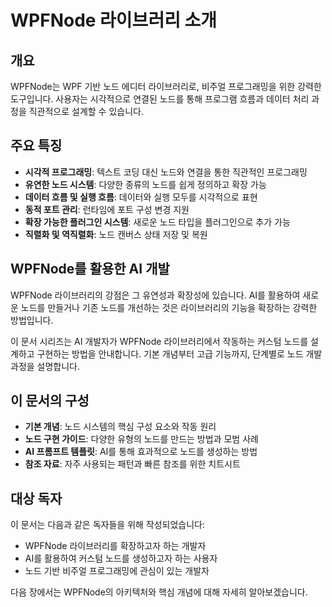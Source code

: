 # WPFNode 라이브러리 소개

## 개요

WPFNode는 WPF 기반 노드 에디터 라이브러리로, 비주얼 프로그래밍을 위한 강력한 도구입니다. 사용자는 시각적으로 연결된 노드를 통해 프로그램 흐름과 데이터 처리 과정을 직관적으로 설계할 수 있습니다.

## 주요 특징

- **시각적 프로그래밍**: 텍스트 코딩 대신 노드와 연결을 통한 직관적인 프로그래밍
- **유연한 노드 시스템**: 다양한 종류의 노드를 쉽게 정의하고 확장 가능
- **데이터 흐름 및 실행 흐름**: 데이터와 실행 모두를 시각적으로 표현
- **동적 포트 관리**: 런타임에 포트 구성 변경 지원
- **확장 가능한 플러그인 시스템**: 새로운 노드 타입을 플러그인으로 추가 가능
- **직렬화 및 역직렬화**: 노드 캔버스 상태 저장 및 복원

## WPFNode를 활용한 AI 개발

WPFNode 라이브러리의 강점은 그 유연성과 확장성에 있습니다. AI를 활용하여 새로운 노드를 만들거나 기존 노드를 개선하는 것은 라이브러리의 기능을 확장하는 강력한 방법입니다.

이 문서 시리즈는 AI 개발자가 WPFNode 라이브러리에서 작동하는 커스텀 노드를 설계하고 구현하는 방법을 안내합니다. 기본 개념부터 고급 기능까지, 단계별로 노드 개발 과정을 설명합니다.

## 이 문서의 구성

- **기본 개념**: 노드 시스템의 핵심 구성 요소와 작동 원리
- **노드 구현 가이드**: 다양한 유형의 노드를 만드는 방법과 모범 사례
- **AI 프롬프트 템플릿**: AI를 통해 효과적으로 노드를 생성하는 방법
- **참조 자료**: 자주 사용되는 패턴과 빠른 참조를 위한 치트시트

## 대상 독자

이 문서는 다음과 같은 독자들을 위해 작성되었습니다:

- WPFNode 라이브러리를 확장하고자 하는 개발자
- AI를 활용하여 커스텀 노드를 생성하고자 하는 사용자
- 노드 기반 비주얼 프로그래밍에 관심이 있는 개발자

다음 장에서는 WPFNode의 아키텍처와 핵심 개념에 대해 자세히 알아보겠습니다.
